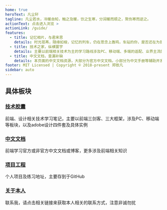 ```yaml
---
home: true
heroText: 凡尘轩
tagline: 凡尘若水，冷暖自知，触之及暖，饮之生寒，分润暖而顺之，聚伤寒而逆之。
actionText: 点击进入浏览 >
actionLink: /guide/
features:
  - title: 记忆相片，与君来思
    details: 时光荏苒，随缘如梭，记忆的列车，仍在思念上轰鸣，车站的你，是否还在为我流连
  - title: 技术之家，纵横寰宇
    details: 主要以前端相关技术为主的学习路线涉及PC、移动端、多端的适配、业界主流的前端技术栈内容
  - title: 中文文档，查漏补缺
    details: 本页面的中文文档资源，大部分为官方中文文档，小部分为中文手册等辅助开发工具
footer: MIT Licensed | Copyright © 2018-present 郑依凡
sidebar: auto
---
```


## 具体板块


### [技术胶囊](../Technology/README.md)

前端、设计相关技术学习笔记，主要以前端三剑客、三大框架，涉及PC、移动端等板块，以及adobe设计四件套及具体实例

### [中文文档](../Doc/README.md)

前端学习官方或非官方中文文档或博客，更多涉及前端相关知识

### [项目工程](../Project/README.md)

个人项目及练习地址，主要存到于GitHub

### [关于本人](../About/README.md)

联系我，请点击相关链接来获取本人相关的联系方式，注意非诚勿扰